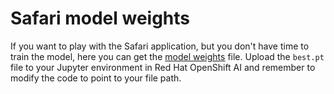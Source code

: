 # Safari model weights
If you want to play with the Safari application, but you don't have time to train the model, here you can get the [model weights](https://drive.google.com/drive/folders/1lHrDnfiFHxEe00CObHmBvc2Vg_6FdL0s?usp=sharing) file. Upload the `best.pt` file to your Jupyter environment in Red Hat OpenShift AI and remember to modify the code to point to your file path. 
